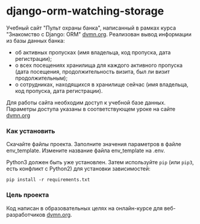 # django-orm-watching-storage

Учебный сайт "Пульт охраны банка", написанный в рамках курса "Знакомство с Django: ORM" [dvmn.org](dvmn.org). Реализован вывод информации из базы данных банка:
- об активных пропусках (имя владельца, код пропуска, дата регистрации);
- о всех посещениях хранилища для каждого активного пропуска (дата посещения, продолжительность визита, был ли визит продолжительным);
- о сотрудниках, находящихся в хранилище сейчас (имя владельца, код пропуска, дата регистрации).

Для работы сайта необходим доступ к учебной базе данных. Параметры доступа указаны в соответствующем уроке на сайте [dvmn.org](dvmn.org)

### Как установить

Скачайте файлы проекта. Заполните значения параметров в файле env_template. 
Измените название файла env_template на .env.

Python3 должен быть уже установлен. 
Затем используйте `pip` (или `pip3`, есть конфликт с Python2) для установки зависимостей:
```
pip install -r requirements.txt
```
### Цель проекта

Код написан в образовательных целях на онлайн-курсе для веб-разработчиков [dvmn.org](https://dvmn.org/).
